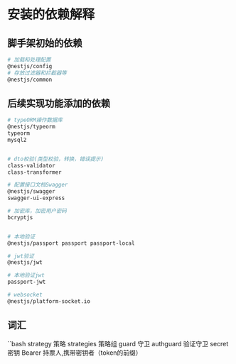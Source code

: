 # 安装的依赖解释

## 脚手架初始的依赖

```bash
# 加载和处理配置
@nestjs/config
# 存放过滤器和拦截器等
@nestjs/common
```

## 后续实现功能添加的依赖

```bash
# typeORM操作数据库
@nestjs/typeorm
typeorm
mysql2


# dto校验(类型校验，转换，错误提示)
class-validator
class-transformer

# 配置接口文档Swagger
@nestjs/swagger
swagger-ui-express

# 加密库，加密用户密码
bcryptjs


# 本地验证
@nestjs/passport passport passport-local

# jwt验证
@nestjs/jwt

# 本地验证jwt
passport-jwt

# websocket
@nestjs/platform-socket.io
```

## 词汇

``bash
strategy 策略
strategies 策略组
guard 守卫
authguard 验证守卫
secret 密钥
Bearer 持票人,携带密钥者（token的前缀）
```

